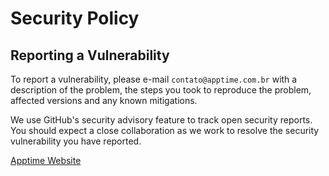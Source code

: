 # Security Policy

## Reporting a Vulnerability

To report a vulnerability, please e-mail `contato@apptime.com.br` with a description of the problem,
the steps you took to reproduce the problem, affected versions and any known mitigations.

We use GitHub's security advisory feature to track open security reports. You should expect
a close collaboration as we work to resolve the security vulnerability you have reported.

[Apptime Website](https://apptime.com.br)

